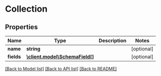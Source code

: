 # Collection

## Properties
Name | Type | Description | Notes
------------ | ------------- | ------------- | -------------
**name** | **string** |  | [optional] 
**fields** | [**\client.model\SchemaField[]**](SchemaField.md) |  | [optional] 

[[Back to Model list]](../README.md#documentation-for-models) [[Back to API list]](../README.md#documentation-for-api-endpoints) [[Back to README]](../README.md)


